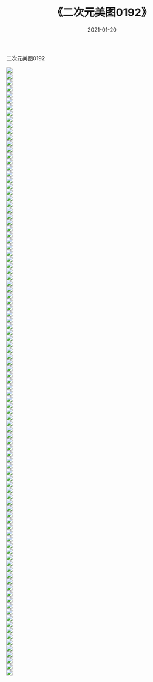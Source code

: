 ﻿---
layout: post
title:  《二次元美图0192》
date:   2021-01-20
img: http://imgx.orgx.ga/二次元/2021/二次元美图0192/000.jpg
categories: [美女, 清纯, 唯美]
---

二次元美图0192

 ![](http://imgx.orgx.ga/二次元/2021/二次元美图0192/001.jpg) <br>![](http://imgx.orgx.ga/二次元/2021/二次元美图0192/002.jpg) <br>![](http://imgx.orgx.ga/二次元/2021/二次元美图0192/003.jpg) <br>![](http://imgx.orgx.ga/二次元/2021/二次元美图0192/004.jpg) <br>![](http://imgx.orgx.ga/二次元/2021/二次元美图0192/005.jpg) <br>![](http://imgx.orgx.ga/二次元/2021/二次元美图0192/006.jpg) <br>![](http://imgx.orgx.ga/二次元/2021/二次元美图0192/007.jpg) <br>![](http://imgx.orgx.ga/二次元/2021/二次元美图0192/008.jpg) <br>![](http://imgx.orgx.ga/二次元/2021/二次元美图0192/009.jpg) <br>![](http://imgx.orgx.ga/二次元/2021/二次元美图0192/010.jpg) <br>![](http://imgx.orgx.ga/二次元/2021/二次元美图0192/011.jpg) <br>![](http://imgx.orgx.ga/二次元/2021/二次元美图0192/012.jpg) <br>![](http://imgx.orgx.ga/二次元/2021/二次元美图0192/013.jpg) <br>![](http://imgx.orgx.ga/二次元/2021/二次元美图0192/014.jpg) <br>![](http://imgx.orgx.ga/二次元/2021/二次元美图0192/015.jpg) <br>![](http://imgx.orgx.ga/二次元/2021/二次元美图0192/016.jpg) <br>![](http://imgx.orgx.ga/二次元/2021/二次元美图0192/017.jpg) <br>![](http://imgx.orgx.ga/二次元/2021/二次元美图0192/018.jpg) <br>![](http://imgx.orgx.ga/二次元/2021/二次元美图0192/019.jpg) <br>![](http://imgx.orgx.ga/二次元/2021/二次元美图0192/020.jpg) <br>![](http://imgx.orgx.ga/二次元/2021/二次元美图0192/021.jpg) <br>![](http://imgx.orgx.ga/二次元/2021/二次元美图0192/022.jpg) <br>![](http://imgx.orgx.ga/二次元/2021/二次元美图0192/023.jpg) <br>![](http://imgx.orgx.ga/二次元/2021/二次元美图0192/024.jpg) <br>![](http://imgx.orgx.ga/二次元/2021/二次元美图0192/025.jpg) <br>![](http://imgx.orgx.ga/二次元/2021/二次元美图0192/026.jpg) <br>![](http://imgx.orgx.ga/二次元/2021/二次元美图0192/027.jpg) <br>![](http://imgx.orgx.ga/二次元/2021/二次元美图0192/028.jpg) <br>![](http://imgx.orgx.ga/二次元/2021/二次元美图0192/029.jpg) <br>![](http://imgx.orgx.ga/二次元/2021/二次元美图0192/030.jpg) <br>![](http://imgx.orgx.ga/二次元/2021/二次元美图0192/031.jpg) <br>![](http://imgx.orgx.ga/二次元/2021/二次元美图0192/032.jpg) <br>![](http://imgx.orgx.ga/二次元/2021/二次元美图0192/033.jpg) <br>![](http://imgx.orgx.ga/二次元/2021/二次元美图0192/034.jpg) <br>![](http://imgx.orgx.ga/二次元/2021/二次元美图0192/035.jpg) <br>![](http://imgx.orgx.ga/二次元/2021/二次元美图0192/036.jpg) <br>![](http://imgx.orgx.ga/二次元/2021/二次元美图0192/037.jpg) <br>![](http://imgx.orgx.ga/二次元/2021/二次元美图0192/038.jpg) <br>![](http://imgx.orgx.ga/二次元/2021/二次元美图0192/039.jpg) <br>![](http://imgx.orgx.ga/二次元/2021/二次元美图0192/040.jpg) <br>![](http://imgx.orgx.ga/二次元/2021/二次元美图0192/041.jpg) <br>![](http://imgx.orgx.ga/二次元/2021/二次元美图0192/042.jpg) <br>![](http://imgx.orgx.ga/二次元/2021/二次元美图0192/043.jpg) <br>![](http://imgx.orgx.ga/二次元/2021/二次元美图0192/044.jpg) <br>![](http://imgx.orgx.ga/二次元/2021/二次元美图0192/045.jpg) <br>![](http://imgx.orgx.ga/二次元/2021/二次元美图0192/046.jpg) <br>![](http://imgx.orgx.ga/二次元/2021/二次元美图0192/047.jpg) <br>![](http://imgx.orgx.ga/二次元/2021/二次元美图0192/048.jpg) <br>![](http://imgx.orgx.ga/二次元/2021/二次元美图0192/049.jpg) <br>![](http://imgx.orgx.ga/二次元/2021/二次元美图0192/050.jpg) <br>![](http://imgx.orgx.ga/二次元/2021/二次元美图0192/051.jpg) <br>![](http://imgx.orgx.ga/二次元/2021/二次元美图0192/052.jpg) <br>![](http://imgx.orgx.ga/二次元/2021/二次元美图0192/053.jpg) <br>![](http://imgx.orgx.ga/二次元/2021/二次元美图0192/054.jpg) <br>![](http://imgx.orgx.ga/二次元/2021/二次元美图0192/055.jpg) <br>![](http://imgx.orgx.ga/二次元/2021/二次元美图0192/056.jpg) <br>![](http://imgx.orgx.ga/二次元/2021/二次元美图0192/057.jpg) <br>![](http://imgx.orgx.ga/二次元/2021/二次元美图0192/058.jpg) <br>![](http://imgx.orgx.ga/二次元/2021/二次元美图0192/059.jpg) <br>![](http://imgx.orgx.ga/二次元/2021/二次元美图0192/060.jpg) <br>![](http://imgx.orgx.ga/二次元/2021/二次元美图0192/061.jpg) <br>![](http://imgx.orgx.ga/二次元/2021/二次元美图0192/062.jpg) <br>![](http://imgx.orgx.ga/二次元/2021/二次元美图0192/063.jpg) <br>![](http://imgx.orgx.ga/二次元/2021/二次元美图0192/064.jpg) <br>![](http://imgx.orgx.ga/二次元/2021/二次元美图0192/065.jpg) <br>![](http://imgx.orgx.ga/二次元/2021/二次元美图0192/066.jpg) <br>![](http://imgx.orgx.ga/二次元/2021/二次元美图0192/067.jpg) <br>![](http://imgx.orgx.ga/二次元/2021/二次元美图0192/068.jpg) <br>![](http://imgx.orgx.ga/二次元/2021/二次元美图0192/069.jpg) <br>![](http://imgx.orgx.ga/二次元/2021/二次元美图0192/070.jpg) <br>![](http://imgx.orgx.ga/二次元/2021/二次元美图0192/071.jpg) <br>![](http://imgx.orgx.ga/二次元/2021/二次元美图0192/072.jpg) <br>![](http://imgx.orgx.ga/二次元/2021/二次元美图0192/073.jpg) <br>![](http://imgx.orgx.ga/二次元/2021/二次元美图0192/074.jpg) <br>![](http://imgx.orgx.ga/二次元/2021/二次元美图0192/075.jpg) <br>![](http://imgx.orgx.ga/二次元/2021/二次元美图0192/076.jpg) <br>![](http://imgx.orgx.ga/二次元/2021/二次元美图0192/077.jpg) <br>![](http://imgx.orgx.ga/二次元/2021/二次元美图0192/078.jpg) <br>![](http://imgx.orgx.ga/二次元/2021/二次元美图0192/079.jpg) <br>![](http://imgx.orgx.ga/二次元/2021/二次元美图0192/080.jpg) <br>![](http://imgx.orgx.ga/二次元/2021/二次元美图0192/081.jpg) <br>![](http://imgx.orgx.ga/二次元/2021/二次元美图0192/082.jpg) <br>![](http://imgx.orgx.ga/二次元/2021/二次元美图0192/083.jpg) <br>![](http://imgx.orgx.ga/二次元/2021/二次元美图0192/084.jpg) <br>![](http://imgx.orgx.ga/二次元/2021/二次元美图0192/085.jpg) <br>![](http://imgx.orgx.ga/二次元/2021/二次元美图0192/086.jpg) <br>![](http://imgx.orgx.ga/二次元/2021/二次元美图0192/087.jpg) <br>![](http://imgx.orgx.ga/二次元/2021/二次元美图0192/088.jpg) <br>![](http://imgx.orgx.ga/二次元/2021/二次元美图0192/089.jpg) <br>![](http://imgx.orgx.ga/二次元/2021/二次元美图0192/090.jpg) <br>![](http://imgx.orgx.ga/二次元/2021/二次元美图0192/091.jpg) <br>![](http://imgx.orgx.ga/二次元/2021/二次元美图0192/092.jpg) <br>![](http://imgx.orgx.ga/二次元/2021/二次元美图0192/093.jpg) <br>![](http://imgx.orgx.ga/二次元/2021/二次元美图0192/094.jpg) <br>![](http://imgx.orgx.ga/二次元/2021/二次元美图0192/095.jpg) <br>![](http://imgx.orgx.ga/二次元/2021/二次元美图0192/096.jpg) <br>![](http://imgx.orgx.ga/二次元/2021/二次元美图0192/097.jpg) <br>![](http://imgx.orgx.ga/二次元/2021/二次元美图0192/098.jpg) <br>![](http://imgx.orgx.ga/二次元/2021/二次元美图0192/099.jpg) <br>![](http://imgx.orgx.ga/二次元/2021/二次元美图0192/100.jpg) <br>